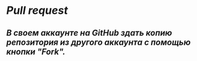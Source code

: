 # *Pull request*

## *В своем аккаунте на GitHub здать  копию репозитория из другого аккаунта с помощью кнопки "Fork".*